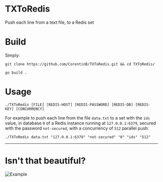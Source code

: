 # TXToRedis
Push each line from a text file, to a Redis set

# Build

Simply:

`git clone https://github.com/CorentinB/TXToRedis.git && cd TXToRedis/`

`go build .`

# Usage

`./TXToRedis [FILE] [REDIS-HOST] [REDIS-PASSWORD] [REDIS-DB] [REDIS-KEY] [CONCURRENCY]`

For example to push each line from the file `data.txt` to a set with the `ids` value, in database `0` of a Redis instance running at `127.0.0.1:6379`, secured with the password `not-secured`, with a concurrency of `512` parallel push:

`./TXToRedis data.txt "127.0.0.1:6379" "not-secured" "0" "ids" "512"`

---

# Isn't that beautiful?

![Example](https://media.giphy.com/media/7zuMe0bNOHgRAd9Tw4/giphy.gif)